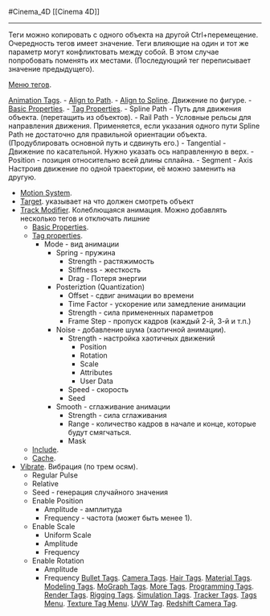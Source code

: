 #Cinema_4D 
[[Cinema 4D]]
_________
Теги можно копировать с одного объекта на другой Ctrl+перемещение.
Очередность тегов имеет значение. Теги влияющие на один и тот же параметр могут конфликтовать между собой. В этом случае попробовать поменять их местами. (Последующий тег переписывает значение предыдущего).

[Меню тегов](https://help.maxon.net/c4d/2023/en-us/Default.htm#html/11057.html?TocPath=Object%2520Manager%257CTags%2520Menu%257C_____0).

[Animation Tags](https://help.maxon.net/c4d/2023/en-us/Content/html/TAGS_ANIMATION_TAGS.html?TocPath=Object%2520Manager%257CTags%2520Menu%257CAnimation%2520Tags%257C_____0).
	- [Align to Path](https://help.maxon.net/c4d/2023/en-us/Content/html/TALIGNTOPATH.html). 
	- [Align to Spline](https://help.maxon.net/c4d/2023/en-us/Content/html/TALIGNTOSPLINE.html). Движение по фигуре.
		- [Basic Properties](https://help.maxon.net/c4d/2023/en-us/Content/html/TALIGNTOSPLINE-OBASELIST.html?TocPath=Object%2520Manager%257CTags%2520Menu%257CAnimation%2520Tags%257CAlign%2520to%2520Spline%2520Expression%257C_____1).
		- [Tag Properties](https://help.maxon.net/c4d/2023/en-us/Content/html/TALIGNTOSPLINE-ID_TAGPROPERTIES.html?TocPath=Object%2520Manager%257CTags%2520Menu%257CAnimation%2520Tags%257CAlign%2520to%2520Spline%2520Expression%257C_____2).
		- Spline Path - Путь для движения объекта. (перетащить из объектов).
		- Rail Path - Условные рельсы для направления движения. Применяется, если указания одного пути Spline Path не достаточно для правильной ориентации объекта. (Продублировать основной путь и сдвинуть его.)
		- Tangential - Движение по касательной. Нужно указать ось направленную в верх.
		- Position - позиция относительно всей длины сплайна.
		- Segment
		- Axis
		Настроив движение по одной траектории, её можно заменить на другую.
- [Motion System](https://help.maxon.net/c4d/2023/en-us/Content/html/MT_TAG.html).
- [Target](https://help.maxon.net/c4d/2023/en-us/Content/html/TTARGETEXPRESSION.html). указывает на что должен смотреть объект
- [Track Modifier](https://help.maxon.net/c4d/2023/en-us/Content/html/TCAANIMATIONMODIFIER.html). Колеблющаяся анимация. Можно добавлять несколько тегов и отключать лишние
    - [Basic Properties](https://help.maxon.net/c4d/2023/en-us/Content/html/TCAANIMATIONMODIFIER-OBASELIST.html?TocPath=Object%2520Manager%257CTags%2520Menu%257CAnimation%2520Tags%257CTrack%2520Modifier%257C_____1).
    - [Tag properties](https://help.maxon.net/c4d/2023/en-us/Content/html/TCAANIMATIONMODIFIER-ID_TAGPROPERTIES.html?TocPath=Object%2520Manager%257CTags%2520Menu%257CAnimation%2520Tags%257CTrack%2520Modifier%257C_____2). 
	    - Mode - вид анимации
		    - Spring - пружина 
			    - Strength - растяжимость 
			    - Stiffness - жесткость 
			    - Drag -  Потеря энергии
			- Posteriztion (Quantization)
				- Offset - сдвиг анимации во времени
				- Time Factor - ускорение или замедление анимации
				- Strength - сила примененных параметров
				- Frame Step - пропуск кадров (каждый 2-й, 3-й и т.п.)
			- Noise - добавление шума (хаотичной анимации).
				- Strength - настройка хаотичных движений
					- Position 
					- Rotation 
					- Scale 
					- Attributes 
					- User Data
				- Speed - скорость
				- Seed
			- Smooth - сглаживание анимации
				- Strength - сила сглаживания
				- Range - количество кадров в начале и конце, которые будут смягчаться.
				- Mask
    - [Include](https://help.maxon.net/c4d/2023/en-us/Content/html/TCAANIMATIONMODIFIER-ID_CA_ANIMATION_MODIFIER_TAG_EXCLUDE.html?TocPath=Object%2520Manager%257CTags%2520Menu%257CAnimation%2520Tags%257CTrack%2520Modifier%257C_____3).
    - [Cache](https://help.maxon.net/c4d/2023/en-us/Content/html/TCAANIMATIONMODIFIER-ID_CA_ANIMATION_MODIFIER_TAG_CACHE.html?TocPath=Object%2520Manager%257CTags%2520Menu%257CAnimation%2520Tags%257CTrack%2520Modifier%257C_____4).
- [Vibrate](https://help.maxon.net/c4d/2023/en-us/Content/html/TVIBRATE.html). Вибрация (по трем осям).
	- Regular Pulse
	- Relative
	- Seed - генерация случайного значения
	 - Enable Position 
		 - Amplitude - амплитуда
		 - Frequency - частота (может быть менее 1).
	 - Enable Scale 
		 - Uniform Scale 
		 - Amplitude
		 - Frequency
	- Enable Rotation
		- Amplitude
		- Frequency
[Bullet Tags](https://help.maxon.net/c4d/2023/en-us/Content/html/TAGS_BULLET_TAGS.html?TocPath=Object%2520Manager%257CTags%2520Menu%257CBullet%2520Tags%257C_____0).
[Camera Tags](https://help.maxon.net/c4d/2023/en-us/Content/html/TAGS_CAMERA_TAGS.html?TocPath=Object%2520Manager%257CTags%2520Menu%257CCamera%2520Tags%257C_____0).
[Hair Tags](https://help.maxon.net/c4d/2023/en-us/Content/html/TAGS_HAIR_TAGS.html?TocPath=Object%2520Manager%257CTags%2520Menu%257CHair%2520Tags%257C_____0).
[Material Tags](https://help.maxon.net/c4d/2023/en-us/Content/html/TAGS_MATERIAL_TAGS.html?TocPath=Object%2520Manager%257CTags%2520Menu%257CMaterial%2520Tags%257C_____0).
[Modeling Tags](https://help.maxon.net/c4d/2023/en-us/Content/html/TAGS_MODELLING_TAGS.html?TocPath=Object%2520Manager%257CTags%2520Menu%257CModeling%2520Tags%257C_____0).
[MoGraph Tags](https://help.maxon.net/c4d/2023/en-us/Content/html/TAGS_MOGRAPH_TAGS.html?TocPath=Object%2520Manager%257CTags%2520Menu%257CMoGraph%2520Tags%257C_____0).
[More Tags](https://help.maxon.net/c4d/2023/en-us/Content/html/TAGS_MISCELLANEOUS_TAGS.html?TocPath=Object%2520Manager%257CTags%2520Menu%257CMore%2520Tags%257C_____0).
[Programming Tags](https://help.maxon.net/c4d/2023/en-us/Content/html/TAGS_PROGRAMMING_TAGS.html?TocPath=Object%2520Manager%257CTags%2520Menu%257CProgramming%2520Tags%257C_____0).
[Render Tags](https://help.maxon.net/c4d/2023/en-us/Content/html/TAGS_RENDER_TAGS.html?TocPath=Object%2520Manager%257CTags%2520Menu%257CRender%2520Tags%257C_____0).
[Rigging Tags](https://help.maxon.net/c4d/2023/en-us/Content/html/TAGS_RIGGING_TAGS.html?TocPath=Object%2520Manager%257CTags%2520Menu%257CRigging%2520Tags%257C_____0).
[Simulation Tags](https://help.maxon.net/c4d/2023/en-us/Content/html/TAGS_SIMULATION_TAGS.html?TocPath=Object%2520Manager%257CTags%2520Menu%257CSimulation%2520Tags%257C_____0).
[Tracker Tags](https://help.maxon.net/c4d/2023/en-us/Content/html/TAGS_TRACKER_TAGS.html?TocPath=Object%2520Manager%257CTags%2520Menu%257CTracker%2520Tags%257C_____0).
[Tags Menu](https://help.maxon.net/c4d/2023/en-us/Content/html/5747.html?TocPath=Object%2520Manager%257CTags%2520Menu%257C_____14).
[Texture Tag Menu](https://help.maxon.net/c4d/2023/en-us/Content/html/5748.html?TocPath=Object%2520Manager%257CTags%2520Menu%257C_____15).
[UVW Tag](https://help.maxon.net/c4d/2023/en-us/Content/html/TUVW.html?TocPath=Object%2520Manager%257CTags%2520Menu%257CUVW%2520Tag%257C_____0).
[Redshift Camera Tag](https://help.maxon.net/c4d/2023/en-us/Content/html/TRSCAMERA.html?TocPath=Object%2520Manager%257CTags%2520Menu%257CRedshift%2520Camera%2520Tag%257C_____0).